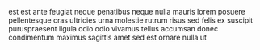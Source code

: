 est est ante feugiat neque penatibus neque nulla mauris lorem posuere
pellentesque cras ultricies urna molestie rutrum risus sed felis ex suscipit
puruspraesent ligula odio odio vivamus tellus accumsan donec condimentum
maximus sagittis amet sed est ornare nulla ut
